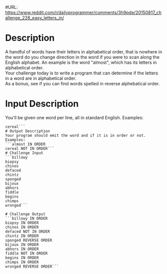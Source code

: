 #URL:
https://www.reddit.com/r/dailyprogrammer/comments/3h9pde/20150817_challenge_228_easy_letters_in/

# Description

A handful of words have their letters in alphabetical order, that is nowhere in the word do you change direction in the word if you were to scan along the English alphabet. An example is the word "almost", which has its letters in alphabetical order.  
Your challenge today is to write a program that can determine if the letters in a word are in alphabetical order.  
As a bonus, see if you can find words spelled in reverse alphebatical order.
# Input Description

You'll be given one word per line, all in standard English. Examples:
```almost
cereal```
# Output Description  
Your program should emit the word and if it is in order or not. Examples:
```almost IN ORDER  
cereal NOT IN ORDER```
# Challenge Input  
```billowy  
biopsy
chinos
defaced
chintz
sponged
bijoux
abhors
fiddle
begins
chimps
wronged```

# Challenge Output
```billowy IN ORDER
biopsy IN ORDER
chinos IN ORDER
defaced NOT IN ORDER
chintz IN ORDER
sponged REVERSE ORDER 
bijoux IN ORDER
abhors IN ORDER
fiddle NOT IN ORDER
begins IN ORDER
chimps IN ORDER
wronged REVERSE ORDER```